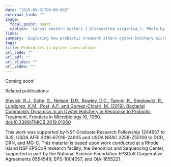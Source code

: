 ```yaml
---
date: "2015-09-01T00:00:00Z"
external_link: ""
image:
  focal_point: Smart
  caption: 'Larval eastern oysters (_Crassostrea virginica_). Photo by Tejashree Modak'
links:
summary: 'Exploring how probiotic treament alters oyster hatchery microbiomes.'
tags:
title: Probiotics in oyster larviculture
url_code: ""
url_pdf: ""
url_slides: ""
url_video: ""
---
```


Coming soon!

Related publications:

<a href="/publication/fmicb-2019/">Stevick, R.J., Sohn, S., Nelson, D.R., Rowley, D.C., Tammi, K., Smolowitz, R., Lundgren, K.M., Post, A.F. and Gomez-Chiarri, M. (2019). Bacterial Community Dynamics in an Oyster Hatchery in Response to Probiotic Treatment. Frontiers in Microbiology 10, 1060. doi:10.3389/FMICB.2019.01060</a>

This work was supported by NSF Graduate Research Fellowship 1244657 to RJS, USDA AFRI 2016-67016-24905 and USDA NRAC 2258-Z55106 to DCR, DRN, and MG-C. This material is based upon work conducted at a Rhode Island NSF EPSCoR research facility, the Genomics and Sequencing Center, supported in part by the National Science Foundation EPSCoR Cooperative Agreements 0554548, EPS-1004057, and OIA-1655221.